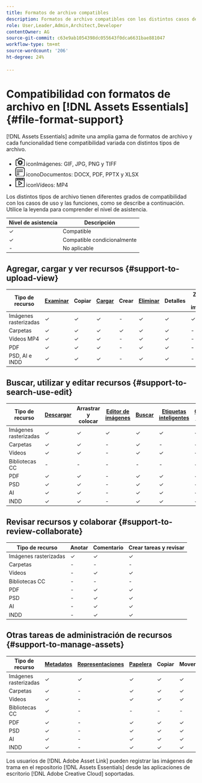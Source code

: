 ```yaml
---
title: Formatos de archivo compatibles
description: Formatos de archivo compatibles con los distintos casos de uso de [!DNL Assets Essentials]
role: User,Leader,Admin,Architect,Developer
contentOwner: AG
source-git-commit: c63e9ab1054398dc055643f0dca6631bae881047
workflow-type: tm+mt
source-wordcount: '206'
ht-degree: 24%

---
```



# Compatibilidad con formatos de archivo en [!DNL Assets Essentials] {#file-format-support}

[!DNL Assets Essentials] admite una amplia gama de formatos de archivo y cada funcionalidad tiene compatibilidad variada con distintos tipos de archivo.

* ![tipo de archivo de imagen ](assets/do-not-localize/image-icon.png) iconImágenes: GIF, JPG, PNG y TIFF
* ![tipo de archivo de documento ](assets/do-not-localize/document-icon.png) iconoDocumentos: DOCX, PDF, PPTX y XLSX
* ![tipo de archivo de vídeo ](assets/do-not-localize/video-icon.png) iconVídeos: MP4

Los distintos tipos de archivo tienen diferentes grados de compatibilidad con los casos de uso y las funciones, como se describe a continuación. Utilice la leyenda para comprender el nivel de asistencia.

| Nivel de asistencia | Descripción |
|-------------------|-------------------------|
| ✓ | Compatible |
| ✓ | Compatible condicionalmente |
| - | No aplicable |

## Agregar, cargar y ver recursos {#support-to-upload-view}

<!-- TBD: For AEM, AI files require the PDF option to be selected when saving the AI file.
-->

| Tipo de recurso | [Examinar](/help/navigate-view.md) | Copiar | [Cargar](/help/add-delete.md) | Crear | [Eliminar](/help/add-delete.md#delete-assets) | Detalles | Zoom de imagen | [Vistos recientemente](/help/navigate-view.md) |
|-------------------|----------|----------|----------|----------|----------|-------------------|------------|-----------------|
| Imágenes rasterizadas | ✓ | ✓ | ✓ | - | ✓ | ✓ | ✓ | ✓ |
| Carpetas | ✓ | ✓ | ✓ | ✓ | ✓ | ✓ | - | - |
| Vídeos MP4 | ✓ | ✓ | ✓ | - | ✓ | ✓ | - | ✓ |
| PDF | ✓ | ✓ | ✓ | - | ✓ | ✓ | - | ✓ |
| PSD, AI e INDD | ✓ | ✓ | ✓ | - | ✓ | ✓ | - | ✓ |

<!-- Hiding CC Libraries (considered beta) as per PM feedback.
| CC Libraries  | &#10003; | &minus;  | &#10003; | &#10003; | &#10003; | &#10003; | &minus;    | &minus;         |
-->

## Buscar, utilizar y editar recursos {#support-to-search-use-edit}

| Tipo de recurso | [Descargar](/help/manage-organize.md#download) | Arrastrar y colocar | [Editor de imágenes](/help/edit-images.md) | [Buscar](/help/search.md) | [Etiquetas inteligentes](/help/metadata.md#tags) | [Cambiar nombre](/help/manage-organize.md) | [Versiones](/help/manage-organize.md#versions-of-assets) |
|---------------|----------|---------------|--------------|----------|------------|----------|----------|
| Imágenes rasterizadas | ✓ | ✓ | ✓ | ✓ | ✓ | ✓ | ✓ |
| Carpetas | ✓ | ✓ | - | ✓ | - | ✓ | - |
| Vídeos | ✓ | ✓ | - | ✓ | ✓ | ✓ | - |
| Bibliotecas CC | - | - | - | - | - | ✓ | - |
| PDF | ✓ | ✓ | - | ✓ | ✓ | ✓ | - |
| PSD | ✓ | ✓ | - | ✓ | ✓ | ✓ | - |
| AI | ✓ | ✓ | - | ✓ | ✓ | ✓ | - |
| INDD | ✓ | ✓ | - | ✓ | ✓ | ✓ | - |

## Revisar recursos y colaborar {#support-to-review-collaborate}

| Tipo de recurso | Anotar | Comentario | Crear tareas y revisar |
|---------------|----------|----------|-------------------------|
| Imágenes rasterizadas | ✓ | ✓ | ✓ |
| Carpetas | - | - | - |
| Vídeos | - | ✓ | ✓ |
| Bibliotecas CC | - | - | - |
| PDF | - | ✓ | ✓ |
| PSD | - | ✓ | ✓ |
| AI | - | ✓ | ✓ |
| INDD | - | ✓ | ✓ |

## Otras tareas de administración de recursos {#support-to-manage-assets}

| Tipo de recurso | [Metadatos](/help/metadata.md) | [Representaciones](/help/add-delete.md#renditions) | [Papelera](/help/add-delete.md#delete-assets) | Copiar | Mover |
|---------------|-------------------|------------|----------|----------|----------|
| Imágenes rasterizadas | ✓ | ✓ | ✓ | ✓ | ✓ |
| Carpetas | ✓ | - | ✓ | ✓ | ✓ |
| Vídeos | ✓ | - | ✓ | ✓ | ✓ |
| Bibliotecas CC | ✓ | - | - | - | - |
| PDF | ✓ | - | ✓ | ✓ | ✓ |
| PSD | ✓ | - | ✓ | ✓ | ✓ |
| AI | ✓ | - | ✓ | ✓ | ✓ |
| INDD | ✓ | - | ✓ | ✓ | ✓ |

Los usuarios de [!DNL Adobe Asset Link] pueden registrar las imágenes de trama en el repositorio [!DNL Assets Essentials] desde las aplicaciones de escritorio [!DNL Adobe Creative Cloud] soportadas.

<!-- TBD: Saving the template table separately for later use.
| Asset type    | Features |
|---------------|----------|
| Raster images |          |
| Folders       |          |
| Videos        |          |
| CC Libraries  |          |
| PDF files     |          |
| PSD           |          |
| AI            |          |
| INDD          |          |

>[!MORELIKETHIS]
>
>* []()
-->
